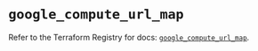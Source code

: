 # `google_compute_url_map`

Refer to the Terraform Registry for docs: [`google_compute_url_map`](https://registry.terraform.io/providers/hashicorp/google/6.15.0/docs/resources/compute_url_map).
